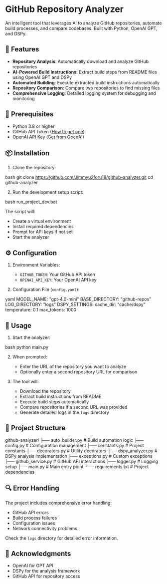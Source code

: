 # GitHub Repository Analyzer

An intelligent tool that leverages AI to analyze GitHub repositories, automate build processes, and compare codebases. Built with Python, OpenAI GPT, and DSPy.

## 🚀 Features

- **Repository Analysis**: Automatically download and analyze GitHub repositories
- **AI-Powered Build Instructions**: Extract build steps from README files using OpenAI GPT and DSPy
- **Automated Building**: Execute extracted build instructions automatically
- **Repository Comparison**: Compare two repositories to find missing files
- **Comprehensive Logging**: Detailed logging system for debugging and monitoring

## 🔧 Prerequisites

- Python 3.8 or higher
- GitHub API Token ([How to get one](https://github.com/settings/tokens))
- OpenAI API Key ([Get from OpenAI](https://platform.openai.com/api-keys))

## 📦 Installation

1. Clone the repository:

bash
git clone https://github.com/Jimmyu2foru18/github-analyzer.git
cd github-analyzer


2. Run the development setup script:

bash
run_project_dev.bat


The script will:
- Create a virtual environment
- Install required dependencies
- Prompt for API keys if not set
- Start the analyzer

## ⚙️ Configuration

1. Environment Variables:
   - `GITHUB_TOKEN`: Your GitHub API token
   - `OPENAI_API_KEY`: Your OpenAI API key

2. Configuration File (`config.yaml`):

yaml
MODEL_NAME: "gpt-4.0-mini"
BASE_DIRECTORY: "github-repos"
LOG_DIRECTORY: "logs"
DSPY_SETTINGS:
cache_dir: "cache/dspy"
temperature: 0.1
max_tokens: 1000

## 🚀 Usage

1. Start the analyzer:

bash
python main.py


2. When prompted:
   - Enter the URL of the repository you want to analyze
   - Optionally enter a second repository URL for comparison

3. The tool will:
   - Download the repository
   - Extract build instructions from README
   - Execute build steps automatically
   - Compare repositories if a second URL was provided
   - Generate detailed logs in the `logs` directory

## 📁 Project Structure

github-analyzer/
├── auto_builder.py # Build automation logic
├── config.py # Configuration management
├── constants.py # Project constants
├── decorators.py # Utility decorators
├── dspy_analyzer.py # DSPy analysis implementation
├── exceptions.py # Custom exceptions
├── github_service.py # GitHub API interactions
├── logger.py # Logging setup
├── main.py # Main entry point
└── requirements.txt # Project dependencies


## 🔍 Error Handling

The project includes comprehensive error handling:
- GitHub API errors
- Build process failures
- Configuration issues
- Network connectivity problems

Check the `logs` directory for detailed error information.

## 🙏 Acknowledgments

- OpenAI for GPT API
- DSPy for the analysis framework
- GitHub API for repository access